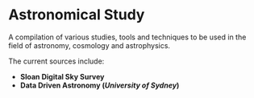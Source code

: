 # Astronomical Study

A compilation of various studies, tools and techniques to be used in the field of astronomy, cosmology and astrophysics.

The current sources include: 
- __Sloan Digital Sky Survey__
- __Data Driven Astronomy (*University of Sydney*)__
